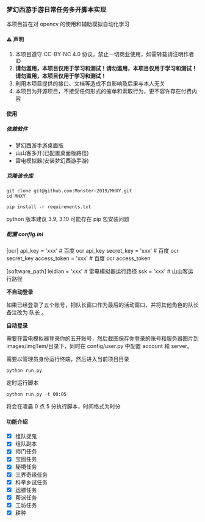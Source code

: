 ### 梦幻西游手游日常任务多开脚本实现

本项目旨在对 opencv 的使用和辅助模拟自动化学习

#### ⚠️ 声明

1. 本项目遵守 CC-BY-NC 4.0 协议，禁止一切商业使用，如需转载请注明作者 ID
2. **请勿滥用，本项目仅用于学习和测试！请勿滥用，本项目仅用于学习和测试！请勿滥用，本项目仅用于学习和测试！**
3. 利用本项目提供的接口、文档等造成不良影响及后果与本人无关
4. 本项目为开源项目，不接受任何形式的催单和索取行为，更不容许存在付费内容

#### 使用

##### 依赖软件

-   梦幻西游手游桌面版
-   山山客多开(已配置桌面版路径)
-   雷电模拟器(安装梦幻西游手游)

##### 克隆该仓库

```
git clone git@github.com:Monster-2019/MHXY.git
cd MHXY

pip install -r requirements.txt
```

python 版本建议 3.9, 3.10 可能存在 pip 包安装问题

##### 配置 config.ini

[ocr]
api_key = 'xxx' # 百度 ocr api_key
secret_key = 'xxx' # 百度 ocr secret_key
access_token = 'xxx' # 百度 ocr access_token

[software_path]
leidian = 'xxx' # 雷电模拟器运行路径
ssk = 'xxx' # 山山客运行路径

**不自动登录**

如果已经登录了五个账号，把队长窗口作为最后的活动窗口，并将其他角色的队长备注改为 队长 。

**自动登录**

需要在雷电模拟器登录你的五开账号，然后截图保存你登录的账号和服务器图片到 images/imgTem/目录下，同时在 config/user.py 中配置 account 和 server。

需要以管理员身份运行终端，然后进入当前项目目录

```
python run.py
```

定时运行脚本

```
python run.py -t 00:05
```

将会在凌晨 0 点 5 分执行脚本，时间格式为时分

#### 功能介绍

-   [x] 组队捉鬼
-   [x] 组队副本
-   [x] 师门任务
-   [x] 宝图任务
-   [x] 秘境任务
-   [x] 三界奇缘任务
-   [x] 科举乡试任务
-   [x] 运镖任务
-   [x] 帮派任务
-   [x] 工坊任务
-   [x] 耕种
